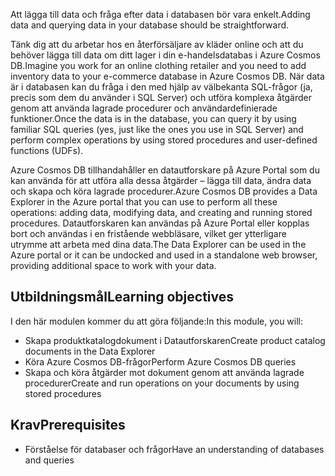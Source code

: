 <span data-ttu-id="1451d-101">Att lägga till data och fråga efter data i databasen bör vara enkelt.</span><span class="sxs-lookup"><span data-stu-id="1451d-101">Adding data and querying data in your database should be straightforward.</span></span> 

<span data-ttu-id="1451d-102">Tänk dig att du arbetar hos en återförsäljare av kläder online och att du behöver lägga till data om ditt lager i din e-handelsdatabas i Azure Cosmos DB.</span><span class="sxs-lookup"><span data-stu-id="1451d-102">Imagine you work for an online clothing retailer and you need to add inventory data to your e-commerce database in Azure Cosmos DB.</span></span> <span data-ttu-id="1451d-103">När data är i databasen kan du fråga i den med hjälp av välbekanta SQL-frågor (ja, precis som dem du använder i SQL Server) och utföra komplexa åtgärder genom att använda lagrade procedurer och användardefinierade funktioner.</span><span class="sxs-lookup"><span data-stu-id="1451d-103">Once the data is in the database, you can query it by using familiar SQL queries (yes, just like the ones you use in SQL Server) and perform complex operations by using stored procedures and user-defined functions (UDFs).</span></span>

<span data-ttu-id="1451d-104">Azure Cosmos DB tillhandahåller en datautforskare på Azure Portal som du kan använda för att utföra alla dessa åtgärder – lägga till data, ändra data och skapa och köra lagrade procedurer.</span><span class="sxs-lookup"><span data-stu-id="1451d-104">Azure Cosmos DB provides a Data Explorer in the Azure portal that you can use to perform all these operations: adding data, modifying data, and creating and running stored procedures.</span></span> <span data-ttu-id="1451d-105">Datautforskaren kan användas på Azure Portal eller kopplas bort och användas i en fristående webbläsare, vilket ger ytterligare utrymme att arbeta med dina data.</span><span class="sxs-lookup"><span data-stu-id="1451d-105">The Data Explorer can be used in the Azure portal or it can be undocked and used in a standalone web browser, providing additional space to work with your data.</span></span>

## <a name="learning-objectives"></a><span data-ttu-id="1451d-106">Utbildningsmål</span><span class="sxs-lookup"><span data-stu-id="1451d-106">Learning objectives</span></span>

<span data-ttu-id="1451d-107">I den här modulen kommer du att göra följande:</span><span class="sxs-lookup"><span data-stu-id="1451d-107">In this module, you will:</span></span>

- <span data-ttu-id="1451d-108">Skapa produktkatalogdokument i Datautforskaren</span><span class="sxs-lookup"><span data-stu-id="1451d-108">Create product catalog documents in the Data Explorer</span></span>
- <span data-ttu-id="1451d-109">Köra Azure Cosmos DB-frågor</span><span class="sxs-lookup"><span data-stu-id="1451d-109">Perform Azure Cosmos DB queries</span></span>
- <span data-ttu-id="1451d-110">Skapa och köra åtgärder mot dokument genom att använda lagrade procedurer</span><span class="sxs-lookup"><span data-stu-id="1451d-110">Create and run operations on your documents by using stored procedures</span></span>

## <a name="prerequisites"></a><span data-ttu-id="1451d-111">Krav</span><span class="sxs-lookup"><span data-stu-id="1451d-111">Prerequisites</span></span>

- <span data-ttu-id="1451d-112">Förståelse för databaser och frågor</span><span class="sxs-lookup"><span data-stu-id="1451d-112">Have an understanding of databases and queries</span></span>
